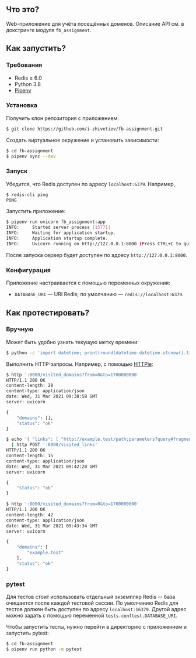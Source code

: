 ## Что это?

Web-приложение для учёта посещённых доменов. Описание API см. в докстринге
модуля `fb_assignment`.

## Как запустить?

### Требования

- Redis ≥ 6.0
- Python 3.8
- [Pipenv](https://pipenv.pypa.io/en/latest/)

### Установка

Получить клон репозитория с приложением:

```bash
$ git clone https://github.com/i-zhivetiev/fb-assignment.git
```

Создать виртуальное окружение и установить зависимости:

```bash
$ cd fb-assignment
$ pipenv sync --dev
```

### Запуск

Убедится, что Redis доступен по адресу `localhost:6379`. Например,

```bash
$ redis-cli ping
PONG
```

Запустить приложение:

```bash
$ pipenv run uvicorn fb_assignment:app
INFO:     Started server process [15771]
INFO:     Waiting for application startup.
INFO:     Application startup complete.
INFO:     Uvicorn running on http://127.0.0.1:8000 (Press CTRL+C to quit)
```

После запуска сервер будет доступен по адресу `http://127.0.0.1:8000`.

### Конфигурация

Приложение настраивается с помощью переменных окружения:

- `DATABASE_URI` — URI Redis; по умолчанию — `redis://localhost:6379`.

## Как протестировать?

### Вручную

Может быть удобно узнать текущую метку времени:

```bash
$ python -c 'import datetime; print(round(datetime.datetime.utcnow().timestamp()))'
```

Выполнить HTTP-запросы. Например, с помощью [HTTPie](https://httpie.io):

```bash
$ http ':8000/visited_domains?from=0&to=1700000000'
HTTP/1.1 200 OK
content-length: 28
content-type: application/json
date: Wed, 31 Mar 2021 09:38:58 GMT
server: uvicorn

{
    "domains": [],
    "status": "ok"
}
```

```bash
$ echo '{ "links": [ "http://example.test/path;parameters?query#fragment" ] }' \
  | http POST ':8000/visited_links'
HTTP/1.1 200 OK
content-length: 15
content-type: application/json
date: Wed, 31 Mar 2021 09:42:20 GMT
server: uvicorn

{
    "status": "ok"
}
```

```bash
$ http ':8000/visited_domains?from=0&to=1700000000'
HTTP/1.1 200 OK
content-length: 42
content-type: application/json
date: Wed, 31 Mar 2021 09:43:34 GMT
server: uvicorn

{
    "domains": [
        "example.test"
    ],
    "status": "ok"
}
```

### pytest

Для тестов стоит использовать отдельный экземпляр Redis -- база очищается после
каждой тестовой сессии. По умолчанию Redis для тестов должен быть доступен по
адресу `localhost:16379`. Другой адрес можно задать с помощью
переменной `tests.conftest.DATABASE_URI`.

Чтобы запустить тесты, нужно перейти в директорию с приложением и запустить
pytest:

```bash
$ cd fb-assignment
$ pipenv run python -m pytest
```
